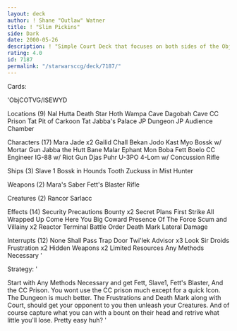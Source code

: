 ```yaml
---
layout: deck
author: ! Shane "Outlaw" Watner
title: ! "Slim Pickins"
side: Dark
date: 2000-05-26
description: ! "Simple Court Deck that focuses on both sides of the Objective."
rating: 4.0
id: 7187
permalink: "/starwarsccg/deck/7187/"
---
```

Cards: 

'ObjCOTVG/ISEWYD

Locations (9)
Nal Hutta
Death Star
Hoth Wampa Cave
Dagobah Cave
CC Prison
Tat Pit of Carkoon
Tat Jabba's Palace
JP Dungeon
JP Audience Chamber

Characters (17)
Mara Jade x2
Gailid
Chall Bekan
Jodo Kast
Myo
Bossk w/ Mortar Gun
Jabba the Hutt
Bane Malar
Ephant Mon
Boba Fett
Boelo
CC Engineer
IG-88 w/ Riot Gun
Djas Puhr
U-3PO
4-Lom w/ Concussion Rifle

Ships (3)
Slave 1
Bossk in Hounds Tooth
Zuckuss in Mist Hunter

Weapons (2)
Mara's Saber
Fett's Blaster Rifle

Creatures (2)
Rancor
Sarlacc

Effects (14)
Security Precautions
Bounty x2
Secret Plans
First Strike
All Wrapped Up
Come Here You Big Coward
Presence Of The Force
Scum and Villainy x2
Reactor Terminal
Battle Order
Death Mark
Lateral Damage

Interrupts (12)
None Shall Pass
Trap Door
Twi'lek Advisor x3
Look Sir Droids
Frustration x2
Hidden Weapons x2
Limited Resources
Any Methods Necessary
'

Strategy: '

Start with Any Methods Necessary and get Fett, Slave1, Fett's Blaster, And the CC Prison. You wont use the CC prison much except for a quick Icon.  The Dungeon is much better.  The Frustrations and Death Mark along with Court, should get your opponent to you then unleash your Creatures. And of course capture what you can with a bount on their head and retrive what little you'll lose. Pretty easy huh? '
